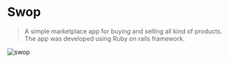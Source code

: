 # Swop

> A simple marketplace app for buying and selling all kind of products. The app was developed using Ruby on rails framework.

![swop](https://user-images.githubusercontent.com/33285862/187168296-e4c7e856-1f61-4a28-a572-78bbf7d4208d.png)
